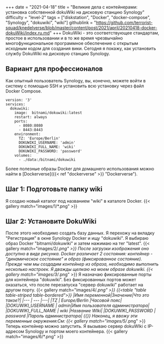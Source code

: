 +++
date = "2021-04-18"
title = "Великие дела с контейнерами: установка собственной dokuWiki на дисковую станцию Synology"
difficulty = "level-2"
tags = ["diskstation", "Docker", "docker-compose", "Synology", "dokuwiki", "wiki"]
githublink = "https://github.com/terrorist-squad/knedelverse/blob/master/content/post/2021/april/20210418-docker-dokuWiki/index.ru.md"
+++
DokuWiki - это соответствующее стандартам, простое в использовании и в то же время чрезвычайно многофункциональное программное обеспечение с открытым исходным кодом для создания вики. Сегодня я покажу, как установить службу DokuWiki на дисковую станцию Synology.
## Вариант для профессионалов
Как опытный пользователь Synology, вы, конечно, можете войти в систему с помощью SSH и установить всю установку через файл Docker Compose.
```
version: '3'
services:
  dokuwiki:
    image:  bitnami/dokuwiki:latest
    restart: always
    ports:
      - 8080:8080
      - 8443:8443
    environment:
      TZ: 'Europe/Berlin'
      DOKUWIKI_USERNAME: 'admin'
      DOKUWIKI_FULL_NAME: 'wiki'
      DOKUWIKI_PASSWORD: 'password'
    volumes:
      - ./data:/bitnami/dokuwiki

```
Более полезные образы Docker для домашнего использования можно найти в [Dockerverse]({{< ref "dockerverse" >}} "Dockerverse").
## Шаг 1: Подготовьте папку wiki
Я создаю новый каталог под названием "wiki" в каталоге Docker.
{{< gallery match="images/1/*.png" >}}

## Шаг 2: Установите DokuWiki
После этого необходимо создать базу данных. Я перехожу на вкладку "Регистрация" в окне Synology Docker и ищу "dokuwiki". Я выбираю образ Docker "bitnami/dokuwiki" и затем нажимаю на тег "latest".
{{< gallery match="images/2/*.png" >}}
После загрузки изображения оно доступно в виде рисунка. Docker различает 2 состояния: контейнер - "динамическое состояние" и образ (фиксированное состояние). Прежде чем мы создадим контейнер из образа, необходимо выполнить несколько настроек. Я дважды щелкаю на моем образе dokuwiki.
{{< gallery match="images/3/*.png" >}}
Я назначаю фиксированные порты для контейнера "dokuwiki". Без фиксированных портов может оказаться, что после перезапуска "сервер dokuwiki" работает на другом порту.
{{< gallery match="images/4/*.png" >}}
{{<table "table table-striped table-bordered">}}
|Имя переменной|Значение|Что это такое?|
|--- | --- |---|
|TZ	| Europe/Berlin	|Часовой пояс|
|DOKUWIKI_USERNAME	| admin|Имя пользователя администратора|
|DOKUWIKI_FULL_NAME |	wiki	|Название WIki|
|DOKUWIKI_PASSWORD	| password	|Пароль администратора|
{{</table>}}
Наконец, я ввожу эти переменные окружения:См:
{{< gallery match="images/5/*.png" >}}
Теперь контейнер можно запустить. Я вызываю сервер dokuWIki с IP-адресом Synology и портом моего контейнера.
{{< gallery match="images/6/*.png" >}}

